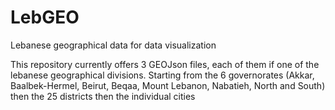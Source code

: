 # LebGEO
Lebanese geographical data for data visualization

This repository currently offers 3 GEOJson files, each of them if one of the lebanese geographical divisions. Starting from the 6 governorates (Akkar, Baalbek-Hermel, Beirut, Beqaa, Mount Lebanon, Nabatieh, North and South) then the 25 districts then the individual cities
 

